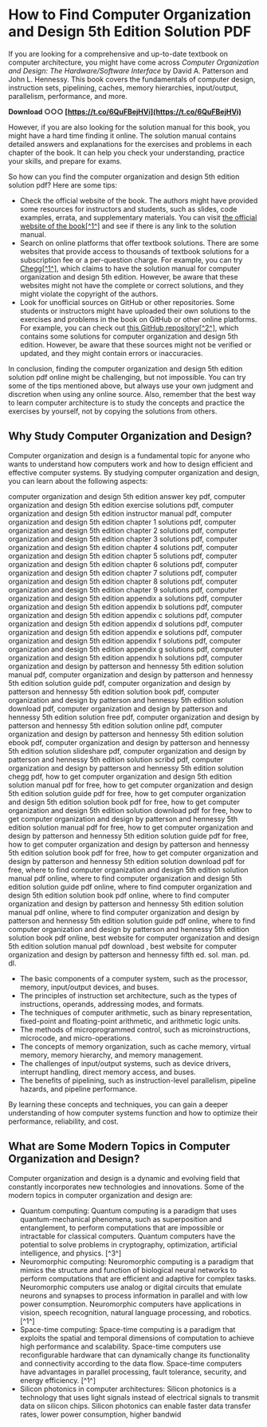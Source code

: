# How to Find Computer Organization and Design 5th Edition Solution PDF
 
If you are looking for a comprehensive and up-to-date textbook on computer architecture, you might have come across *Computer Organization and Design: The Hardware/Software Interface* by David A. Patterson and John L. Hennessy. This book covers the fundamentals of computer design, instruction sets, pipelining, caches, memory hierarchies, input/output, parallelism, performance, and more.
 
**Download ○○○ [https://t.co/6QuFBejHVi](https://t.co/6QuFBejHVi)**


 
However, if you are also looking for the solution manual for this book, you might have a hard time finding it online. The solution manual contains detailed answers and explanations for the exercises and problems in each chapter of the book. It can help you check your understanding, practice your skills, and prepare for exams.
 
So how can you find the computer organization and design 5th edition solution pdf? Here are some tips:
 
- Check the official website of the book. The authors might have provided some resources for instructors and students, such as slides, code examples, errata, and supplementary materials. You can visit [the official website of the book\[^1^\]](https://www.chegg.com/homework-help/computer-organization-and-design-mips-edition-5th-edition-solutions-9780124077263) and see if there is any link to the solution manual.
- Search on online platforms that offer textbook solutions. There are some websites that provide access to thousands of textbook solutions for a subscription fee or a per-question charge. For example, you can try [Chegg\[^1^\]](https://www.chegg.com/homework-help/computer-organization-and-design-mips-edition-5th-edition-solutions-9780124077263), which claims to have the solution manual for computer organization and design 5th edition. However, be aware that these websites might not have the complete or correct solutions, and they might violate the copyright of the authors.
- Look for unofficial sources on GitHub or other repositories. Some students or instructors might have uploaded their own solutions to the exercises and problems in the book on GitHub or other online platforms. For example, you can check out [this GitHub repository\[^2^\]](https://github.com/dmohindru/cod5e), which contains some solutions for computer organization and design 5th edition. However, be aware that these sources might not be verified or updated, and they might contain errors or inaccuracies.

In conclusion, finding the computer organization and design 5th edition solution pdf online might be challenging, but not impossible. You can try some of the tips mentioned above, but always use your own judgment and discretion when using any online source. Also, remember that the best way to learn computer architecture is to study the concepts and practice the exercises by yourself, not by copying the solutions from others.
  
## Why Study Computer Organization and Design?
 
Computer organization and design is a fundamental topic for anyone who wants to understand how computers work and how to design efficient and effective computer systems. By studying computer organization and design, you can learn about the following aspects:
 
computer organization and design 5th edition answer key pdf,  computer organization and design 5th edition exercise solutions pdf,  computer organization and design 5th edition instructor manual pdf,  computer organization and design 5th edition chapter 1 solutions pdf,  computer organization and design 5th edition chapter 2 solutions pdf,  computer organization and design 5th edition chapter 3 solutions pdf,  computer organization and design 5th edition chapter 4 solutions pdf,  computer organization and design 5th edition chapter 5 solutions pdf,  computer organization and design 5th edition chapter 6 solutions pdf,  computer organization and design 5th edition chapter 7 solutions pdf,  computer organization and design 5th edition chapter 8 solutions pdf,  computer organization and design 5th edition chapter 9 solutions pdf,  computer organization and design 5th edition appendix a solutions pdf,  computer organization and design 5th edition appendix b solutions pdf,  computer organization and design 5th edition appendix c solutions pdf,  computer organization and design 5th edition appendix d solutions pdf,  computer organization and design 5th edition appendix e solutions pdf,  computer organization and design 5th edition appendix f solutions pdf,  computer organization and design 5th edition appendix g solutions pdf,  computer organization and design 5th edition appendix h solutions pdf,  computer organization and design by patterson and hennessy 5th edition solution manual pdf,  computer organization and design by patterson and hennessy 5th edition solution guide pdf,  computer organization and design by patterson and hennessy 5th edition solution book pdf,  computer organization and design by patterson and hennessy 5th edition solution download pdf,  computer organization and design by patterson and hennessy 5th edition solution free pdf,  computer organization and design by patterson and hennessy 5th edition solution online pdf,  computer organization and design by patterson and hennessy 5th edition solution ebook pdf,  computer organization and design by patterson and hennessy 5th edition solution slideshare pdf,  computer organization and design by patterson and hennessy 5th edition solution scribd pdf,  computer organization and design by patterson and hennessy 5th edition solution chegg pdf,  how to get computer organization and design 5th edition solution manual pdf for free,  how to get computer organization and design 5th edition solution guide pdf for free,  how to get computer organization and design 5th edition solution book pdf for free,  how to get computer organization and design 5th edition solution download pdf for free,  how to get computer organization and design by patterson and hennessy 5th edition solution manual pdf for free,  how to get computer organization and design by patterson and hennessy 5th edition solution guide pdf for free,  how to get computer organization and design by patterson and hennessy 5th edition solution book pdf for free,  how to get computer organization and design by patterson and hennessy 5th edition solution download pdf for free,  where to find computer organization and design 5th edition solution manual pdf online,  where to find computer organization and design 5th edition solution guide pdf online,  where to find computer organization and design 5th edition solution book pdf online,  where to find computer organization and design by patterson and hennessy 5th edition solution manual pdf online,  where to find computer organization and design by patterson and hennessy 5th edition solution guide pdf online,  where to find computer organization and design by patterson and hennessy 5th edition solution book pdf online,  best website for computer organization and design 5th edition solution manual pdf download ,  best website for computer organization and design by patterson and hennessy fifth ed. sol. man. pd. dl.

- The basic components of a computer system, such as the processor, memory, input/output devices, and buses.
- The principles of instruction set architecture, such as the types of instructions, operands, addressing modes, and formats.
- The techniques of computer arithmetic, such as binary representation, fixed-point and floating-point arithmetic, and arithmetic logic units.
- The methods of microprogrammed control, such as microinstructions, microcode, and micro-operations.
- The concepts of memory organization, such as cache memory, virtual memory, memory hierarchy, and memory management.
- The challenges of input/output systems, such as device drivers, interrupt handling, direct memory access, and buses.
- The benefits of pipelining, such as instruction-level parallelism, pipeline hazards, and pipeline performance.

By learning these concepts and techniques, you can gain a deeper understanding of how computer systems function and how to optimize their performance, reliability, and cost.
  
## What are Some Modern Topics in Computer Organization and Design?
 
Computer organization and design is a dynamic and evolving field that constantly incorporates new technologies and innovations. Some of the modern topics in computer organization and design are:

- Quantum computing: Quantum computing is a paradigm that uses quantum-mechanical phenomena, such as superposition and entanglement, to perform computations that are impossible or intractable for classical computers. Quantum computers have the potential to solve problems in cryptography, optimization, artificial intelligence, and physics. [^3^]
- Neuromorphic computing: Neuromorphic computing is a paradigm that mimics the structure and function of biological neural networks to perform computations that are efficient and adaptive for complex tasks. Neuromorphic computers use analog or digital circuits that emulate neurons and synapses to process information in parallel and with low power consumption. Neuromorphic computers have applications in vision, speech recognition, natural language processing, and robotics. [^1^]
- Space-time computing: Space-time computing is a paradigm that exploits the spatial and temporal dimensions of computation to achieve high performance and scalability. Space-time computers use reconfigurable hardware that can dynamically change its functionality and connectivity according to the data flow. Space-time computers have advantages in parallel processing, fault tolerance, security, and energy efficiency. [^1^]
- Silicon photonics in computer architectures: Silicon photonics is a technology that uses light signals instead of electrical signals to transmit data on silicon chips. Silicon photonics can enable faster data transfer rates, lower power consumption, higher bandwid